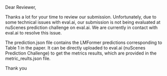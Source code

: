 Dear Reviewer,

Thanks a lot for your time to review our submission. Unfortunately, due to some technical issues with eval.ai, our submission is not being evaluated at nuScenes prediction challenge on eval.ai. We are currently in contact with eval.ai to resolve this issue.

The prediction.json file contains the LMFormer predictions corresponding to Table 1 in the paper. It can be directly uploaded to eval.ai (nuScenes Prediction Challenge) to get the metrics results, which are provided in the metric_reults.json file.

Thank you
